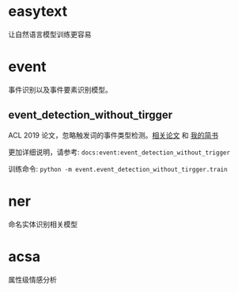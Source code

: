 # easytext
让自然语言模型训练更容易

# event

事件识别以及事件要素识别模型。

## event_detection_without_tirgger

ACL 2019 论文，忽略触发词的事件类型检测。[相关论文](https://www.aclweb.org/anthology/N19-1080/)
和 [我的简书](https://www.jianshu.com/p/01deb5b22240)

更加详细说明，请参考: `docs:event:event_detection_without_trigger`

训练命令: `python -m event.event_detection_without_tirgger.train`


# ner

命名实体识别相关模型


# acsa

属性级情感分析

